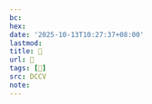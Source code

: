 ```yaml
---
bc:
hex:
date: '2025-10-13T10:27:37+08:00'
lastmod:
title: 􅆟
url: 􅆟
tags: [𨷅]
src: DCCV
note:
---
```

